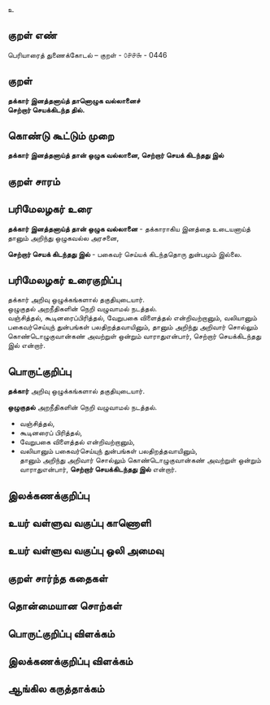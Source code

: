 உ

## குறள் எண் 

பெரியாரைத் துணைக்கோடல் – குறள் - ௦௪௪௬ - 0446  

## குறள் 

**தக்கார் இனத்தனாய்த் தானொழுக வல்லானைச்  
செற்றார் செயக்கிடந்த தில்.**

## கொண்டு கூட்டும் முறை

**தக்கார் இனத்தனாய்த் தான் ஒழுக வல்லானை, செற்றார் செயக் கிடந்தது இல்**  

## குறள் சாரம் 


## பரிமேலழகர் உரை


**தக்கார் இனத்தனாய்த் தான் ஒழுக வல்லானை** - தக்காராகிய இனத்தை உடையனாய்த் தானும் அறிந்து ஒழுகவல்ல அரசனை,  

**செற்றார் செயக் கிடந்தது இல்** - பகைவர் செய்யக் கிடந்ததொரு துன்பமும் இல்லை.  

## பரிமேலழகர் உரைகுறிப்பு   

தக்கார் அறிவு ஒழுக்கங்களால் தகுதியுடையார்.  
ஒழுகுதல் அறநீதிகளின் நெறி வழுவாமல் நடத்தல்.  
வஞ்சித்தல், கூடினரைப்பிரித்தல், வேறுபகை விளைத்தல் என்றிவற்றானும், வலியானும் பகைவர்செய்யுந் துன்பங்கள் பலதிறத்தவாயினும், தானும் அறிந்து அறிவார் சொல்லும் கொண்டொழுகுவான்கண் அவற்றுள் ஒன்றும் வாராதுஎன்பார், செற்றார் செயக்கிடந்தது இல் என்றார்.    

## பொருட்குறிப்பு 

**தக்கார்** அறிவு ஒழுக்கங்களால் தகுதியுடையார்.  

**ஒழுகுதல்** அறநீதிகளின் நெறி வழுவாமல் நடத்தல்.  

* வஞ்சித்தல்,  
* கூடினரைப் பிரித்தல்,  
* வேறுபகை விளைத்தல் என்றிவற்றானும்,  
* வலியானும் பகைவர்செய்யுந் துன்பங்கள் பலதிறத்தவாயினும்,  
தானும் அறிந்து அறிவார் சொல்லும் கொண்டொழுகுவான்கண் அவற்றுள் ஒன்றும் வாராதுஎன்பார், **செற்றார் செயக்கிடந்தது இல்** என்றார்.    


## இலக்கணக்குறிப்பு  


## உயர் வள்ளுவ வகுப்பு காணொளி


## உயர் வள்ளுவ வகுப்பு ஒலி அமைவு 

 
## குறள் சார்ந்த கதைகள் 


## தொன்மையான சொற்கள்


## பொருட்குறிப்பு விளக்கம்


## இலக்கணக்குறிப்பு விளக்கம்


## ஆங்கில கருத்தாக்கம் 


